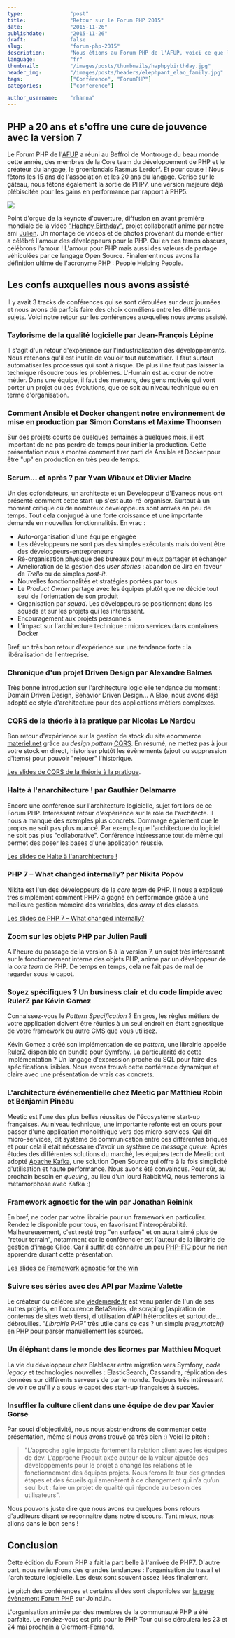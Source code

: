 ```yaml
---
type:               "post"
title:              "Retour sur le Forum PHP 2015"
date:               "2015-11-26"
publishdate:        "2015-11-26"
draft:              false
slug:               "forum-php-2015"
description:        "Nous étions au Forum PHP de l'AFUP, voici ce que l'on a retenu."
language:           "fr"
thumbnail:          "/images/posts/thumbnails/haphpybirthday.jpg"
header_img:         "/images/posts/headers/elephpant_elao_family.jpg"
tags:               ["Conférence", "ForumPHP"]
categories:         ["conference"]

author_username:    "rhanna"
---
```


## PHP a 20 ans et s'offre une cure de jouvence avec la version 7

Le Forum PHP de l'<abbr title="Association Française des Utilisateurs de PHP">AFUP</abbr> a réuni au Beffroi de Montrouge du beau monde
cette année, des membres de la Core team du développement de PHP et le créateur du langage, le groenlandais Rasmus
Lerdorf.
Et pour cause ! Nous fêtons les 15 ans de l'association et les 20 ans du langage. Cerise sur le gâteau, nous fêtons
également la sortie de PHP7, une version majeure déjà plébiscitée pour les gains en performance par rapport à PHP5. 

<img src="/fr/images/posts/2015/haphpybirthday.jpg" class="text-center">

Point d'orgue de la keynote d'ouverture, diffusion en avant première mondiale de la vidéo
["Haphpy Birthday"](https://www.youtube.com/watch?v=tHlCsZf3nmA),
projet collaboratif animé par notre ami [Julien](https://twitter.com/Woecifaun).
Un montage de vidéos et de photos provenant du monde entier a célébré l'amour des développeurs pour le PHP.
Oui en ces temps obscurs, célébrons l'amour !
L'amour pour PHP mais aussi des valeurs de partage véhiculées par ce langage Open Source.
Finalement nous avons la définition ultime de l'acronyme PHP : People Helping People.

## Les confs auxquelles nous avons assisté

Il y avait 3 tracks de conférences qui se sont déroulées sur deux journées et nous avons dû parfois faire des choix
cornéliens entre les différents sujets.
Voici notre retour sur les conférences auxquelles nous avons assisté.

### Taylorisme de la qualité logicielle par Jean-François Lépine

Il s'agit d'un retour d'expérience sur l'industrialisation des développements.
Nous retenons qu'il est inutile de vouloir tout automatiser.
Il faut surtout automatiser les processus qui sont à risque.
De plus il ne faut pas laisser la technique résoudre tous les problèmes.
L'Humain est au cœur de notre métier. Dans une équipe, il faut des meneurs, des gens motivés qui vont porter un projet
ou des évolutions, que ce soit au niveau technique ou en terme d'organisation. 

### Comment Ansible et Docker changent notre environnement de mise en production par Simon Constans et Maxime Thoonsen

Sur des projets courts de quelques semaines à quelques mois, il est important de ne pas perdre de temps pour initier la
production. Cette présentation nous a montré comment tirer parti de Ansible et Docker pour être "up" en production en
très peu de temps.

### Scrum... et après ? par Yvan Wibaux et Olivier Madre

Un des cofondateurs, un architecte et un Developpeur d'Evaneos nous ont présenté comment cette start-up s'est
auto-ré-organiser.
Surtout à un moment critique où de nombreux développeurs sont arrivés en peu de temps.
Tout cela conjugué à une forte croissance et une importante demande en nouvelles fonctionnalités.
En vrac :

* Auto-organisation d'une équipe engagée
* Les développeurs ne sont pas des simples exécutants mais doivent être des développeurs-entrepreneurs
* Ré-organisation physique des bureaux pour mieux partager et échanger
* Amélioration de la gestion des *user stories* : abandon de Jira en faveur de *Trello* ou de simples *post-it*.
* Nouvelles fonctionnalités et stratégies portées par tous
* Le *Product Owner* partage avec les équipes plutôt que ne décide tout seul de l'orientation de son produit
* Organisation par *squad*. Les développeurs se positionnent dans les squads et sur les projets qui les intéressent.
* Encouragement aux projets personnels
* L'impact sur l'architecture technique : micro services dans containers Docker

Bref, un très bon retour d'expérience sur une tendance forte : la libéralisation de l'entreprise.

### Chronique d'un projet Driven Design par Alexandre Balmes

Très bonne introduction sur l'architecture logicielle tendance du moment : Domain Driven Design, Behavior Driven
Design... A Elao, nous avons déjà adopté ce style d'architecture pour des applications métiers complexes.

### CQRS de la théorie à la pratique par Nicolas Le Nardou

Bon retour d'expérience sur la gestion de stock du site ecommerce [materiel.net](http://www.materiel.net/) grâce au
*design pattern* <abbr title="Command Query Responsibility Segregation">CQRS</abbr>.
En résumé, ne mettez pas à jour votre stock en direct, historiser plutôt les évènements (ajout ou suppression d'items)
pour pouvoir "rejouer" l'historique.

[Les slides de CQRS de la théorie à la pratique](https://speakerdeck.com/niktux/cqrs-de-la-theorie-a-la-pratique).

### Halte à l'anarchitecture ! par Gauthier Delamarre

Encore une conférence sur l'architecture logicielle, sujet fort lors de ce Forum PHP. Intéressant retour d'expérience
sur le rôle de l'architecte. Il nous a manqué des exemples plus concrets. Dommage également que le propos ne soit pas
plus nuancé. Par exemple que l'architecture du logiciel ne soit pas plus "collaborative". Conférence intéressante tout
de même qui permet des poser les bases d'une application réussie.

[Les slides de Halte à l'anarchitecture !](http://slides.opcoding.eu/anarchitecture/?standalone#/)

### PHP 7 – What changed internally? par Nikita Popov
 
Nikita est l'un des développeurs de la *core team* de PHP. Il nous a expliqué très simplement comment PHP7 a gagné en
performance grâce à une meilleure gestion mémoire des variables, des *array* et des classes.

[Les slides de PHP 7 – What changed internally?](http://www.slideshare.net/nikita_ppv/php-7-what-changed-internally-forum-php-2015)

### Zoom sur les objets PHP par Julien Pauli

A l'heure du passage de la version 5 à la version 7, un sujet très intéressant sur le fonctionnement interne des
objets PHP, animé par un développeur de la *core team* de PHP. De temps en temps, cela ne fait pas de mal de regarder
sous le capot.

### Soyez spécifiques ? Un business clair et du code limpide avec RulerZ par Kévin Gomez

Connaissez-vous le *Pattern Specification* ? En gros, les règles métiers de votre application doivent être réunies à
un seul endroit en étant agnostique de votre framework ou autre CMS que vous utilisez.

Kévin Gomez a créé son implémentation de ce *pattern*, une librairie appelée [RulerZ](https://github.com/K-Phoen/rulerz)
disponible en bundle pour Symfony.
La particularité de cette implémentation ? Un langage d'expression proche du SQL pour faire des spécifications lisibles. 
Nous avons trouvé cette conférence dynamique et claire avec une présentation de vrais cas concrets.

### L'architecture événementielle chez Meetic par Matthieu Robin et Benjamin Pineau

Meetic est l'une des plus belles réussites de l'écosystème start-up françaises. Au niveau technique, une importante
refonte est en cours pour passer d'une application monolithique vers des micro-services.
Qui dit micro-services, dit système de communication entre ces différentes briques et pour cela il était nécessaire
d'avoir un système de *message queue*. Après études des différentes solutions du marché, les équipes tech de Meetic
ont adopté [Apache Kafka](http://kafka.apache.org/), une solution Open Source qui offre à la fois simplicité d'utilisation et haute performance.
Nous avons été convaincus. Pour sûr, au prochain besoin en *queuing*, au lieu d'un lourd RabbitMQ, nous tenterons la
métamorphose avec Kafka :)

### Framework agnostic for the win par Jonathan Reinink

En bref, ne coder par votre librairie pour un framework en particulier. Rendez le disponible pour tous, en favorisant
l'interopérabilité.
Malheureusement, c'est resté trop "en surface" et on aurait aimé plus de "retour terrain", notamment car le conférencier est
l'auteur de la librairie de gestion d'image Glide.
Car il suffit de connaitre un peu [PHP-FIG](http://www.php-fig.org/) pour ne rien apprendre durant cette présentation.

[Les slides de Framework agnostic for the win](https://speakerdeck.com/reinink/framework-agnostic-packages-for-the-win)

### Suivre ses séries avec des API par Maxime Valette

Le créateur du célèbre site [viedemerde.fr](http://www.viedemerde.fr/) est venu parler de l'un de ses autres projets, en l'occurence BetaSeries, de
scraping (aspiration de contenus de sites web tiers), d'utilisation d'API hétéroclites et surtout de... débrouilles.
*"Librairie PHP"* très utile dans ce cas ? un simple *preg_match()* en PHP pour parser manuellement les sources.

### Un éléphant dans le monde des licornes par Matthieu Moquet

La vie du développeur chez Blablacar entre migration vers Symfony, *code legacy* et technologies nouvelles :
ElasticSearch, Cassandra, réplication des données sur différents serveurs de par le monde.
Toujours très intéressant de voir ce qu'il y a sous le capot des start-up françaises à succès.

### Insuffler la culture client dans une équipe de dev par Xavier Gorse

Par souci d'objectivité, nous nous abstriendrons de commenter cette présentation, même si nous avons trouvé ça très
bien :)
Voici le pitch :

> "L’approche agile impacte fortement la relation client avec les équipes de dev. L’approche Produit
axée autour de la valeur ajoutée des développements pour le projet a changé les relations et le fonctionnement des
équipes projets. Nous ferons le tour des grandes étapes et des écueils qui amenèrent à ce changement qui n’a qu’un seul
but : faire un projet de qualité qui réponde au besoin des utilisateurs".

Nous pouvons juste dire que nous avons eu quelques bons retours d'auditeurs disant se reconnaitre dans notre
discours. Tant mieux, nous allons dans le bon sens !

## Conclusion

Cette édition du Forum PHP a fait la part belle à l'arrivée de PHP7. D'autre part, nous retiendrons des grandes
tendances : l'organisation du travail et l'architecture logicielle. Les deux sont souvent assez liées finalement.

Le pitch des conférences et certains slides sont disponibles sur
[la page évènement Forum PHP](https://joind.in/event/view/3950) sur Joind.in.

L'organisation animée par des membres de la communauté PHP a été parfaite. Le rendez-vous est pris pour le PHP Tour qui
se déroulera les 23 et 24 mai prochain à Clermont-Ferrand. 
